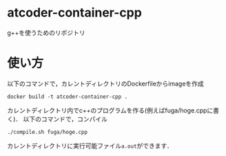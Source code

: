 # atcoder-container-cpp
g++を使うためのリポジトリ

# 使い方
以下のコマンドで，カレントディレクトリのDockerfileからimageを作成
```
docker build -t atcoder-container-cpp .
```

カレントディレクトリ内でc++のプログラムを作る(例えばfuga/hoge.cppに書く)．
以下のコマンドで，コンパイル
```
./compile.sh fuga/hoge.cpp
```

カレントディレクトリに実行可能ファイル`a.out`ができます．
